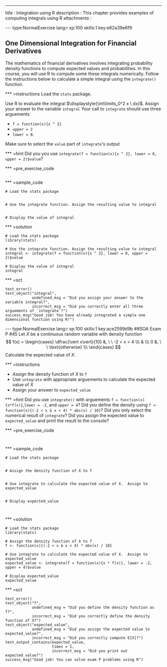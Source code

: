---
title       : Integration using R
description : This chapter provides examples of computing integrals using R
attachments :
  


--- type:NormalExercise lang:r xp:100 skills:1 key:e62a39e6f9
## One Dimensional Integration for Financial Derivatives
The mathematics of financial derivatives involves integrating probability density functions to compute expected values and probabilities.  In this course, you will use R to compute some these integrals numerically.  Follow the instructions below to calculate a simple integral using the `integrate()` function.



*** =instructions
Load the `stats` package.

Use R to evaluate the integral $\displaystyle{\int\limits_0^2 x \ dx}$.  Assign your answer to the variable `integral`
Your call to `integrate` should use three arguements

* `f = function(x){x ^ 2}`
* `upper = 2`
* `lower = 0`. 

Make sure to select the `value` part of `integrate`'s output

*** =hint
Did you you use `integrate(f = function(x){x ^ 2}, lower = 0, upper = 2)$value`?


*** =pre_exercise_code
```{r}

```

*** =sample_code
```{r}
# Load the stats package


# Use the integrate function. Assign the resulting value to integral


# Display the value of integral
```

*** =solution
```{r}
# Load the stats package
library(stats)

# Use the integrate function. Assign the resulting value to integral
integral <- integrate(f = function(x){x ^ 2}, lower = 0, upper = 2)$value

# Display the value of integral
integral
```

*** =sct
```{r}
test_error()
test_object("integral",
            undefined_msg = "Did you assign your answer to the variable integral?",
            incorrect_msg = "Did you correctly enter all three arguements of `integrate`?")
success_msg("Good job! You have already integrated a simple one dimensional function using R!")
```



--- type:NormalExercise lang:r xp:100 skills:1 key:ace2599d9b
##SOA Exam P #45
Let $X$ be a continuous random variable with density function
$$
f(x) = \begin{cases}
\dfrac{\vert x\vert}{10} &, \ \ -2 < x < 4 \\\
& \\\
0 &, \ \ \text{otherwise} \\\
\end{cases}
$$
Calculate the expected value of $X$.


*** =instructions

- Assign the density function of $X$ to `f`
- Use `integrate` with appropriate arguements to calculate the expected value of $X$
- Assign your answer to `expected_value`

*** =hint
Did you use `integrate()` with arguements `f = function(x){x*f(x)}`,`lower = -2`, and `upper = 4`? Did you define the density using
`f <- function(x){(-2 < x & x < 4) * abs(x) / 10}`?  Did you only select the numerical result of `integrate`?  Did you assign the expected value to `expected_value` and print the result to the console? 

*** =pre_exercise_code
```{r}


```

*** =sample_code
```{r}
# Load the stats package


# Assign the density function of X to f


# Use integrate to calculate the expected value of X.  Assign to expected_value


# Display expected_value



```

*** =solution
```{r}
# Load the stats package
library(stats)

# Assign the density function of X to f
f <- function(x){(-2 < x & x < 4) * abs(x) / 10}

# Use integrate to calculate the expected value of X.  Assign to expected_value
expected_value <- integrate(f = function(x){x * f(x)}, lower = -2, upper = 4)$value

# Display expected_value
expected_value
```

*** =sct
```{r}
test_error()
test_object("f",
            undefined_msg = "Did you define the density function as f?",
            incorrect_msg = "Did you correctly define the density function of X?")
test_object("expected_value",
            undefined_msg = "Did you assign the expected value to expected_value?",
            incorrect_msg = "Did you correctly compute E[X]?")
test_output_contains(expected_value,
                     times = 1,
                     incorrect_msg = "Did you print out expected_value?")
success_msg("Good job! You can solve exam P problems using R")
```

